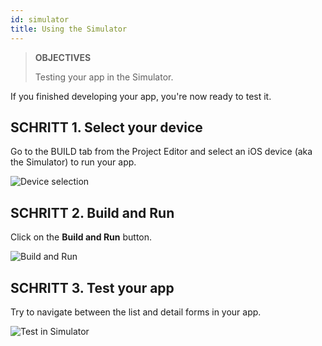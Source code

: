 ```yaml
---
id: simulator
title: Using the Simulator
---
```


> **OBJECTIVES**
> 
> Testing your app in the Simulator.

If you finished developing your app, you're now ready to test it.

## SCHRITT 1. Select your device

Go to the BUILD tab from the Project Editor and select an iOS device (aka the Simulator) to run your app.

![Device selection](assets/en/test-build/device-selection-4D-for-ios.png)

## SCHRITT 2. Build and Run

Click on the **Build and Run** button.

![Build and Run](assets/en/test-build/build-and-run-4D-for-iOS.png)

## SCHRITT 3. Test your app

Try to navigate between the list and detail forms in your app.

![Test in Simulator](assets/en/test-build/simulator-forms-4D-for-iOS.png) 
